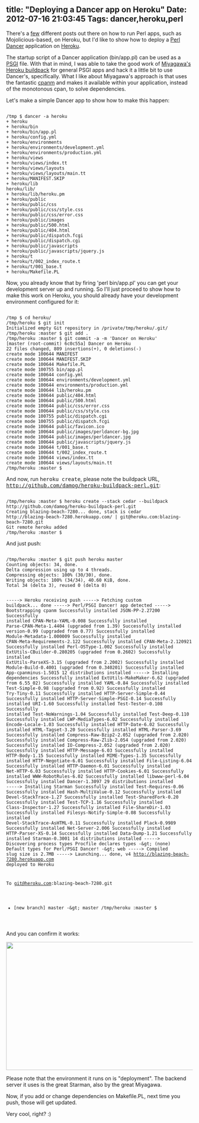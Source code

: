 title: "Deploying a Dancer app on Heroku"
Date: 2012-07-16 21:03:45
Tags: dancer,heroku,perl
---
There's a <a href="http://blog.kraih.com/mojolicious-in-the-cloud-hello-heroku">few</a> different posts out there on how to run Perl apps, such as Mojolicious-based, on Heroku, but I'd like to show how to deploy a <a href="http://perldancer.org/">Perl Dancer</a> application on <a href="http://www.heroku.com/">Heroku</a>.

The startup script of a Dancer application (bin/app.pl) can be used as a <a href="http://plackperl.org/">PSGI</a> file. With that in mind, I was able to take the good work of <a href="http://bulknews.typepad.com/">Miyagawa's</a> <a href="https://github.com/miyagawa/heroku-buildpack-perl">Heroku buildpack</a> for general PSGI apps and hack it a little bit to use Dancer's, specifically. What I like about Miyagawa's approach is that uses the fantastic <a href="http://search.cpan.org/~miyagawa/App-cpanminus-1.5015/bin/cpanm">cpanm</a> and makes it available within your application, instead of the monotonous cpan, to solve dependencies.

Let's make a simple Dancer app to show how to make this happen:

<code lang="bash">
/tmp $ dancer -a heroku
+ heroku
+ heroku/bin
+ heroku/bin/app.pl
+ heroku/config.yml
+ heroku/environments
+ heroku/environments/development.yml
+ heroku/environments/production.yml
+ heroku/views
+ heroku/views/index.tt
+ heroku/views/layouts
+ heroku/views/layouts/main.tt
+ heroku/MANIFEST.SKIP
+ heroku/lib
heroku/lib/
+ heroku/lib/heroku.pm
+ heroku/public
+ heroku/public/css
+ heroku/public/css/style.css
+ heroku/public/css/error.css
+ heroku/public/images
+ heroku/public/500.html
+ heroku/public/404.html
+ heroku/public/dispatch.fcgi
+ heroku/public/dispatch.cgi
+ heroku/public/javascripts
+ heroku/public/javascripts/jquery.js
+ heroku/t
+ heroku/t/002_index_route.t
+ heroku/t/001_base.t
+ heroku/Makefile.PL
</code>

Now, you already know that by firing 'perl bin/app.pl' you can get your development server up and running. So I'll just proceed to show how to make this work on Heroku, you should already have your development environment configured for it:

<code lang="bash">
/tmp $ cd heroku/
/tmp/heroku $ git init
Initialized empty Git repository in /private/tmp/heroku/.git/
/tmp/heroku :master $ git add .
/tmp/heroku :master $ git commit -a -m 'Dancer on Heroku'
[master (root-commit) 6c0c55a] Dancer on Heroku
22 files changed, 809 insertions(+), 0 deletions(-)
create mode 100644 MANIFEST
create mode 100644 MANIFEST.SKIP
create mode 100644 Makefile.PL
create mode 100755 bin/app.pl
create mode 100644 config.yml
create mode 100644 environments/development.yml
create mode 100644 environments/production.yml
create mode 100644 lib/heroku.pm
create mode 100644 public/404.html
create mode 100644 public/500.html
create mode 100644 public/css/error.css
create mode 100644 public/css/style.css
create mode 100755 public/dispatch.cgi
create mode 100755 public/dispatch.fcgi
create mode 100644 public/favicon.ico
create mode 100644 public/images/perldancer-bg.jpg
create mode 100644 public/images/perldancer.jpg
create mode 100644 public/javascripts/jquery.js
create mode 100644 t/001_base.t
create mode 100644 t/002_index_route.t
create mode 100644 views/index.tt
create mode 100644 views/layouts/main.tt
/tmp/heroku :master $
</code>

And now, run <tt>heroku create</tt>, please note the buildpack URL, <tt>http://github.com/damog/heroku-buildpack-perl.git</tt>:

<code lang="bash">
/tmp/heroku :master $ heroku create --stack cedar --buildpack http://github.com/damog/heroku-buildpack-perl.git
Creating blazing-beach-7280... done, stack is cedar
http://blazing-beach-7280.herokuapp.com/ | git@heroku.com:blazing-beach-7280.git
Git remote heroku added
/tmp/heroku :master $
</code>

And just push:

<code lang="bash">
/tmp/heroku :master $ git push heroku master
Counting objects: 34, done.
Delta compression using up to 4 threads.
Compressing objects: 100% (30/30), done.
Writing objects: 100% (34/34), 40.60 KiB, done.
Total 34 (delta 3), reused 0 (delta 0)

-----> Heroku receiving push
-----> Fetching custom buildpack... done
-----> Perl/PSGI Dancer! app detected
-----> Bootstrapping cpanm
Successfully installed JSON-PP-2.27200
Successfully installed CPAN-Meta-YAML-0.008
Successfully installed Parse-CPAN-Meta-1.4404 (upgraded from 1.39)
Successfully installed version-0.99 (upgraded from 0.77)
Successfully installed Module-Metadata-1.000009
Successfully installed CPAN-Meta-Requirements-2.122
Successfully installed CPAN-Meta-2.120921
Successfully installed Perl-OSType-1.002
Successfully installed ExtUtils-CBuilder-0.280205 (upgraded from 0.2602)
Successfully installed ExtUtils-ParseXS-3.15 (upgraded from 2.2002)
Successfully installed Module-Build-0.4001 (upgraded from 0.340201)
Successfully installed App-cpanminus-1.5015
12 distributions installed
-----> Installing dependencies
Successfully installed ExtUtils-MakeMaker-6.62 (upgraded from 6.55_02)
Successfully installed YAML-0.84
Successfully installed Test-Simple-0.98 (upgraded from 0.92)
Successfully installed Try-Tiny-0.11
Successfully installed HTTP-Server-Simple-0.44
Successfully installed HTTP-Server-Simple-PSGI-0.14
Successfully installed URI-1.60
Successfully installed Test-Tester-0.108
Successfully installed Test-NoWarnings-1.04
Successfully installed Test-Deep-0.110
Successfully installed LWP-MediaTypes-6.02
Successfully installed Encode-Locale-1.03
Successfully installed HTTP-Date-6.02
Successfully installed HTML-Tagset-3.20
Successfully installed HTML-Parser-3.69
Successfully installed Compress-Raw-Bzip2-2.052 (upgraded from 2.020)
Successfully installed Compress-Raw-Zlib-2.054 (upgraded from 2.020)
Successfully installed IO-Compress-2.052 (upgraded from 2.020)
Successfully installed HTTP-Message-6.03
Successfully installed HTTP-Body-1.15
Successfully installed MIME-Types-1.35
Successfully installed HTTP-Negotiate-6.01
Successfully installed File-Listing-6.04
Successfully installed HTTP-Daemon-6.01
Successfully installed Net-HTTP-6.03
Successfully installed HTTP-Cookies-6.01
Successfully installed WWW-RobotRules-6.02
Successfully installed libwww-perl-6.04
Successfully installed Dancer-1.3097
29 distributions installed
-----> Installing Starman
Successfully installed Test-Requires-0.06
Successfully installed Hash-MultiValue-0.12
Successfully installed Devel-StackTrace-1.27
Successfully installed Test-SharedFork-0.20
Successfully installed Test-TCP-1.16
Successfully installed Class-Inspector-1.27
Successfully installed File-ShareDir-1.03
Successfully installed Filesys-Notify-Simple-0.08
Successfully installed Devel-StackTrace-AsHTML-0.11
Successfully installed Plack-0.9989
Successfully installed Net-Server-2.006
Successfully installed HTTP-Parser-XS-0.14
Successfully installed Data-Dump-1.21
Successfully installed Starman-0.3001
14 distributions installed
-----> Discovering process types
Procfile declares types -&amp;gt; (none)
Default types for Perl/PSGI Dancer! -&amp;gt; web
-----> Compiled slug size is 2.7MB
-----> Launching... done, v4
http://blazing-beach-7280.herokuapp.com deployed to Heroku

To git@heroku.com:blazing-beach-7280.git
* [new branch] master -&amp;gt; master
/tmp/heroku :master $
</code>

And you can confirm it works:
<p style="text-align: center;"><a href="http://damog.net/old/stereonaut/2012/07/Screen-Shot-2012-07-16-at-8.54.03-PM.png"><img class="aligncenter  wp-image-1313" title="Screen Shot 2012-07-16 at 8.54.03 PM" src="http://damog.net/old/stereonaut/2012/07/Screen-Shot-2012-07-16-at-8.54.03-PM.png" alt="" width="538" height="346" /></a></p>
Please note that the environment it runs on is "deployment". The backend server it uses is the great Starman, also by the great Miyagawa.

Now, if you add or change dependencies on Makefile.PL, next time you push, those will get updated.

Very cool, right? :)
